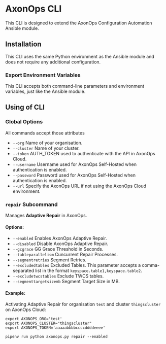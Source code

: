 # AxonOps CLI 

This CLI is designed to extend the AxonOps Configuration Automation Ansible module.

## Installation

This CLI uses the same Python environment as the Ansible module and does not require any additional configuration.

### Export Environment Variables

This CLI accepts both command-line parameters and environment variables, just like the Ansible module.

## Using of CLI

### Global Options

All commands accept those attributes

* `--org` Name of your organisation.
* `--cluster` Name of your cluster.
* `--token` AUTH_TOKEN used to authenticate with the API in AxonOps Cloud.
* `--username` Username used for AxonOps Self-Hosted when authentication is enabled.
* `--password` Password used for AxonOps Self-Hosted when authentication is enabled.
* `--url` Specify the AxonOps URL if not using the AxonOps Cloud environment.

### `repair` Subcommand

Manages **Adaptive Repair** in AxonOps.

#### Options:

* `--enabled` Enables AxonOps Adaptive Repair.
* `--disabled` Disable AxonOps Adaptive Repair.
* `--gcgrace` GG Grace Threshold in Seconds.
* `--tableparallelism` Cuncurrent Repair Processes.
* `--segmentretries` Segment Retries.
* `--excludedtables` Excluded Tables. This parameter accepts a comma-separated list in the format `keyspace.table1,keyspace.table2`.
* `--excludetwcstables` Exclude TWCS tables.
* `--segmenttargetsizemb` Segment Target Size in MB.

#### Example: 

Activating Adaptive Repair for organisation `test` and cluster `thingscluster` on AxonOps Cloud:

```shell
export AXONOPS_ORG='test'
export AXONOPS_CLUSTER="thingscluster"
export AXONOPS_TOKEN='aaaaabbbbccccddddeeee'

pipenv run python axonops.py repair --enabled
```
